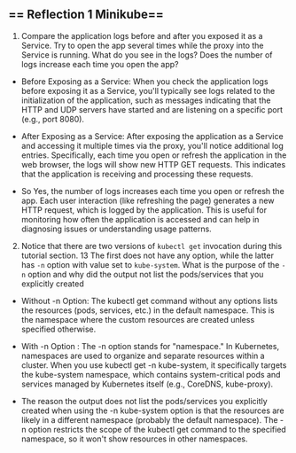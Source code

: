  
## == Reflection 1 Minikube==
 1. Compare the application logs before and after you exposed it as a Service.
 Try to open the app several times while the proxy into the Service is running.
 What do you see in the logs? Does the number of logs increase each time you open the app?

 + Before Exposing as a Service:
When you check the application logs before exposing it as a Service, you'll typically see logs related to the initialization of the application, such as messages indicating that the HTTP and UDP servers have started and are listening on a specific port (e.g., port 8080).

+ After Exposing as a Service:
After exposing the application as a Service and accessing it multiple times via the proxy, you'll notice additional log entries. Specifically, each time you open or refresh the application in the web browser, the logs will show new HTTP GET requests. This indicates that the application is receiving and processing these requests.

+ So Yes, the number of logs increases each time you open or refresh the app. Each user interaction (like refreshing the page) generates a new HTTP request, which is logged by the application. This is useful for monitoring how often the application is accessed and can help in diagnosing issues or understanding usage patterns.

2. Notice that there are two versions of `kubectl get` invocation during this tutorial section.
 13 The first does not have any option, while the latter has `-n` option with value set to `kube-system`. What is the purpose of the `-n` option and why did the output not list the pods/services that you explicitly created

+ Without -n Option:
The kubectl get command without any options lists the resources (pods, services, etc.) in the default namespace. This is the namespace where the custom resources are created unless specified otherwise.

+ With -n Option :
The -n option stands for "namespace." In Kubernetes, namespaces are used to organize and separate resources within a cluster. When you use kubectl get -n kube-system, it specifically targets the kube-system namespace, which contains system-critical pods and services managed by Kubernetes itself (e.g., CoreDNS, kube-proxy).

+ The reason the output does not list the pods/services you explicitly created when using the -n kube-system option is that the resources are likely in a different namespace (probably the default namespace). The -n option restricts the scope of the kubectl get command to the specified namespace, so it won't show resources in other namespaces.

